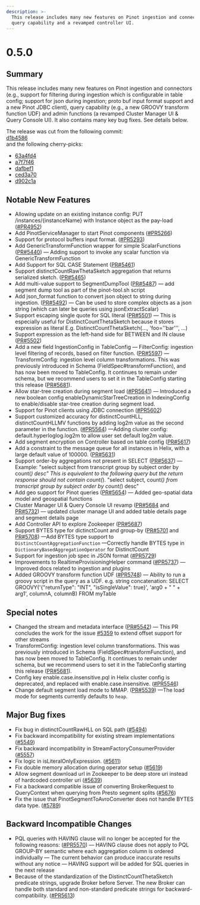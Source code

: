 ```yaml
---
description: >-
  This release includes many new features on Pinot ingestion and connectors, 
  query capability and a revamped controller UI.
---
```


# 0.5.0

## Summary

This release includes many new features on Pinot ingestion and connectors (e.g., support for filtering during ingestion which is configurable in table config; support for json during ingestion; proto buf input format support and a new Pinot JDBC client), query capability (e.g., a new GROOVY transform function UDF) and admin functions (a revamped Cluster Manager UI & Query Console UI). It also contains many key bug fixes. See details below.

The release was cut from the following commit:\
[d1b4586](https://github.com/apache/pinot/commit/d1b458644e505f07c919e7eb983feb9dafcd0061)\
and the following cherry-picks:

* [63a4fd4](https://github.com/apache/pinot/commit/63a4fd4)
* [a7f7f46](https://github.com/apache/pinot/commit/a7f7f46)
* [dafbef1](https://github.com/apache/pinot/commit/dafbef1)
* [ced3a70](https://github.com/apache/pinot/commit/ced3a70)
* [d902c1a](https://github.com/apache/pinot/commit/d902c1a)

## Notable New Features

* Allowing update on an existing instance config: PUT /instances/{instanceName} with Instance object as the pay-load ([#PR4952](https://github.com/apache/pinot/pull/4952))
* Add PinotServiceManager to start Pinot components ([#PR5266](https://github.com/apache/pinot/pull/5266))
* Support for protocol buffers input format. ([#PR5293](https://github.com/apache/pinot/pull/5293))
* Add GenericTransformFunction wrapper for simple ScalarFunctions ([PR#5440](https://github.com/apache/pinot/pull/5440)) — Adding support to invoke any scalar function via GenericTransformFunction
* Add Support for SQL CASE Statement ([PR#5461](https://github.com/apache/pinot/pull/5461))
* Support distinctCountRawThetaSketch aggregation that returns serialized sketch. ([PR#5465](https://github.com/apache/pinot/pull/5465))
* Add multi-value support to SegmentDumpTool ([PR#5487](https://github.com/apache/pinot/pull/5487)) — add segment dump tool as part of the pinot-tool.sh script
* Add json\_format function to convert json object to string during ingestion. ([PR#5492](https://github.com/apache/pinot/pull/5492)) — Can be used to store complex objects as a json string (which can later be queries using jsonExtractScalar)
* Support escaping single quote for SQL literal ([PR#5501](https://github.com/apache/pinot/pull/5501)) — This is especially useful for DistinctCountThetaSketch because it stores expression as literal E.g. DistinctCountThetaSketch(..., 'foo=''bar''', ...)
* Support expression as the left-hand side for BETWEEN and IN clause ([PR#5502](https://github.com/apache/pinot/pull/5502))
* Add a new field IngestionConfig in TableConfig — FilterConfig: ingestion level filtering of records, based on filter function. ([PR#5597](https://github.com/apache/pinot/pull/5597)) — TransformConfig: ingestion level column transformations. This was previously introduced in Schema (FieldSpec#transformFunction), and has now been moved to TableConfig. It continues to remain under schema, but we recommend users to set it in the TableConfig starting this release ([PR#5681](https://github.com/apache/pinot/pull/5681)).
* Allow star-tree creation during segment load ([#PR5641](https://github.com/apache/pinot/pull/5641)) — Introduced a new boolean config enableDynamicStarTreeCreation in IndexingConfig to enable/disable star-tree creation during segment load.
* Support for Pinot clients using JDBC connection ([#PR5602](https://github.com/apache/pinot/pull/5602))
* Support customized accuracy for distinctCountHLL, distinctCountHLLMV functions by adding log2m value as the second parameter in the function. ([#PR5564](https://github.com/apache/pinot/pull/5564)) —Adding cluster config: default.hyperloglog.log2m to allow user set default log2m value.
* Add segment encryption on Controller based on table config ([PR#5617](https://github.com/apache/pinot/pull/5617))
* Add a constraint to the message queue for all instances in Helix, with a large default value of 100000. ([PR#5631](https://github.com/apache/pinot/pull/5631))
* Support order-by aggregations not present in SELECT ([PR#5637](https://github.com/apache/pinot/pull/5637)) — Example: "select subject from transcript group by subject order by count(_) desc" This is equivalent to the following query but the return response should not contain count(_). "select subject, count(_) from transcript group by subject order by count(_) desc"
* Add geo support for Pinot queries ([PR#5654](https://github.com/apache/pinot/pull/5654)) — Added geo-spatial data model and geospatial functions
* Cluster Manager UI & Query Console UI revamp ([PR#5684](https://github.com/apache/pinot/pull/5684) and [PR#5732](https://github.com/apache/pinot/pull/5732)) — updated cluster manage UI and added table details page and segment details page
* Add Controller API to explore Zookeeper ([PR#5687](https://github.com/apache/pinot/pull/5687))
* Support BYTES type for dictinctCount and group-by ([PR#5701](https://github.com/apache/pinot/pull/5701) and [PR#5708](https://github.com/apache/pinot/pull/5708)) —Add BYTES type support to `DistinctCountAggregationFunction` —Correctly handle BYTES type in `DictionaryBasedAggregationOperator` for DistinctCount
* Support for ingestion job spec in JSON format ([#PR5729](https://github.com/apache/pinot/pull/5729))
* Improvements to RealtimeProvisioningHelper command ([#PR5737](https://github.com/apache/pinot/pull/5737)) — Improved docs related to ingestion and plugins
* Added GROOVY transform function UDF ([#PR5748](https://github.com/apache/pinot/pull/5748)) — Ability to run a groovy script in the query as a UDF. e.g. string concatenation: SELECT GROOVY('{"returnType": "INT", "isSingleValue": true}', 'arg0 + " " + arg1', columnA, columnB) FROM myTable

## Special notes

* Changed the stream and metadata interface ([PR#5542](https://github.com/apache/pinot/pull/5542)) — This PR concludes the work for the issue [#5359](https://github.com/apache/pinot/issues/5359) to extend offset support for other streams
* TransformConfig: ingestion level column transformations. This was previously introduced in Schema (FieldSpec#transformFunction), and has now been moved to TableConfig. It continues to remain under schema, but we recommend users to set it in the TableConfig starting this release ([PR#5681](https://github.com/apache/pinot/pull/5681)).
* Config key enable.case.insensitive.pql in Helix cluster config is deprecated, and replaced with enable.case.insensitive. ([#PR5546](https://github.com/apache/pinot/pull/5546))
* Change default segment load mode to MMAP. ([PR#5539](https://github.com/apache/pinot/pull/5539)) —The load mode for segments currently defaults to `heap`.

## Major Bug fixes

* Fix bug in distinctCountRawHLL on SQL path ([#5494](https://github.com/apache/pinot/pull/5494))
* Fix backward incompatibility for existing stream implementations ([#5549](https://github.com/apache/pinot/pull/5549))
* Fix backward incompatibility in StreamFactoryConsumerProvider ([#5557](https://github.com/apache/pinot/pull/5557))
* Fix logic in isLiteralOnlyExpression. ([#5611](https://github.com/apache/pinot/pull/5611))
* Fix double memory allocation during operator setup ([#5619](https://github.com/apache/pinot/pull/5619))
* Allow segment download url in Zookeeper to be deep store uri instead of hardcoded controller uri ([#5639](https://github.com/apache/pinot/pull/5639))
* Fix a backward compatible issue of converting BrokerRequest to QueryContext when querying from Presto segment splits ([#5676](https://github.com/apache/pinot/pull/5676))
* Fix the issue that PinotSegmentToAvroConverter does not handle BYTES data type. ([#5789](https://github.com/apache/pinot/pull/5789))

## Backward Incompatible Changes

* PQL queries with HAVING clause will no longer be accepted for the following reasons: ([#PR5570](https://github.com/apache/pinot/pull/5570)) — HAVING clause does not apply to PQL GROUP-BY semantic where each aggregation column is ordered individually — The current behavior can produce inaccurate results without any notice — HAVING support will be added for SQL queries in the next release
* Because of the standardization of the DistinctCountThetaSketch predicate strings, upgrade Broker before Server. The new Broker can handle both standard and non-standard predicate strings for backward-compatibility. ([#PR5613](https://github.com/apache/pinot/pull/5613))

